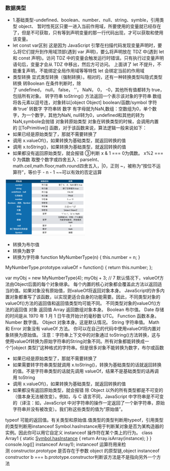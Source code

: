 ### 数据类型
* 1.基础类型-undefined、boolean、number、null、string、symble，引用类型 object、
暂时性死区只要一进入当前作用域，所要使用的变量就已经存在了，但是不可获取，只有等到声明变量的那一行代码出现，才可以获取和使用该变量。
* let const var区别
这是因为 JavaScript 引擎在扫描代码发现变量声明时，要么将它们提升到作用域顶部(遇到 var 声明)，要么将声明放在 TDZ 中(遇到 let 和 const 声明)。访问 TDZ 中的变量会触发运行时错误。只有执行过变量声明语句后，变量才会从 TDZ 中移出，然后方可访问。
上面讲了 let 不提升，不能重复声明，不能绑定全局作用域等等特性
let 会绑定当前的作用域
* 类型转换
显式类型转换（强制转换）。相对的，还有一种转换类型叫隐式类型转换
转Boolean
在条件判断时，除了 undefined， null， false， ''， NaN， 0， -0，其他所有值都转为 true，包括所有对象。
转字符串
toString() 方法返回一个表示该对象的字符串
数组将各元素以逗号连，对象转以[object Object]
boolean/函数/symbol 字符串‘true’
转数字
字符串转 数字 有字母就为NaN,数组：空数组为0，单个数字，为一个数字，其他为NaN,
null转为0，undefined和其他的转为NaN,symbole会抛错
对象转原始类型
对象在转换类型的时候，会调用内置的 [[ToPrimitive]] 函数，对于该函数来说，算法逻辑一般来说如下：
* 如果已经是原始类型了，那就不需要转换了
* 调用 x.valueOf()，如果转换为基础类型，就返回转换的值
* 调用 x.toString()，如果转换为基础类型，就返回转换的值
* 如果都没有返回原始类型，就会报错
③判断
x & 1 === 0为偶数。 x%2 === 0 为偶数
取整个数字或四舍五入：parseInt、math.ceil,math.floor,math.round四舍五入，|0，正则
~，被称为“按位不运算符”，等价于 - n - 1
~~可以有效的否定运算
<img src="./imgs/类型转换.png" width="50%" height="50%">

* 转换为布尔值
* 转换为数字
* 转换为字符串
function MyNumberType(n) {
    this.number = n;
}

MyNumberType.prototype.valueOf = function() {
    return this.number;
};

var myObj = new MyNumberType(4);
myObj + 3; // 7
默认情况下，valueOf方法由Object后面的每个对象继承。 每个内置的核心对象都会覆盖此方法以返回适当的值。如果对象没有原始值，则valueOf将返回对象本身。
JavaScript的许多内置对象都重写了该函数，以实现更适合自身的功能需要。因此，不同类型对象的valueOf()方法的返回值和返回值类型均可能不同。
不同类型对象的valueOf()方法的返回值
对象	返回值
Array	返回数组对象本身。
Boolean	布尔值。
Date	存储的时间是从 1970 年 1 月 1 日午夜开始计的毫秒数 UTC。
Function	函数本身。
Number	数字值。
Object	对象本身。这是默认情况。
String	字符串值。
	Math 和 Error 对象没有 valueOf 方法。
你可以在自己的代码中使用valueOf将内置对象转换为原始值。
注意：字符串上下文中的对象通过 toString()方法转换，这与使用valueOf转换为原始字符串的String对象不同。所有对象都能转换成一个“[object 类型]”这种格式的字符串。但是很多对象不能转换为数字，布尔或函数
* 如果已经是原始类型了，那就不需要转换了
* 如果需要转字符串类型就调用 x.toString()，转换为基础类型的话就返回转换的值。不是字符串类型的话就先调用 valueOf，结果不是基础类型的话再调用 toString
* 调用 x.valueOf()，如果转换为基础类型，就返回转换的值
* 如果都没有返回原始类型，就会报错
除 Object 以外的所有类型都是不可变的（值本身无法被改变）。例如，与 C 语言不同，JavaScript 中字符串是不可变的（译注：如，JavaScript 中对字符串的操作一定返回了一个新字符串，原始字符串并没有被改变）。我们称这些类型的值为“原始值”。



typeof 可能的返回值。有关类型和原始值.值类型的类型判断用typeof，引用类型的类型判断用instanceof
Symbol.hasInstance用于判断某对象是否为某构造器的实例。因此你可以用它自定义 instanceof 操作符在某个类上的行为。
class Array1 {
  static [Symbol.hasInstance](instance) {
    return Array.isArray(instance);
  }
}
console.log([] instanceof Array1);
instanceof 运算符用来检测 constructor.prototype 是否存在于参数 object 的原型链,object instanceof constructor
b === b.prototype.constructor判断该方法是不是指向另外一个方法